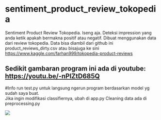# sentiment_product_review_tokopedia
Sentiment Product Review Tokopedia. Iseng aja.
Deteksi impression yang anda ketik apakah bermakna positif atau negatif. Dibuat menggunakan data dari review tokopedia.
Data bisa diambil dari github ini product_reviews_dirty.csv atau bisajuga ke sini https://www.kaggle.com/farhan999/tokopedia-product-reviews

## Sedikit gambaran program ini ada di youtube: https://youtu.be/-nPIZtD685Q <br>

#Info
run test.py untuk langsung ngerun program berdasarkan model yg sudah saya buat. <br>
Jika ingin modifikasi classifiernya, ubah di app.py
Cleaning data ada di preprocessing.py

<img src="https://github.com/ydhnwb/sentiment_product_review_tokopedia/blob/master/screenshot.jpg">
